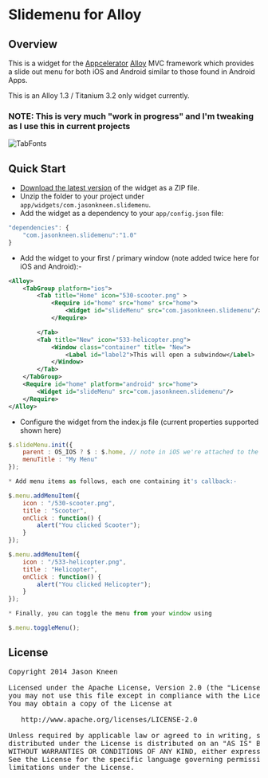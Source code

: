 # Slidemenu for Alloy
## Overview
This is a widget for the [Appcelerator](http://www.appcelerator.com) [Alloy](http://projects.appcelerator.com/alloy/docs/Alloy-bootstrap/index.html) MVC framework which provides a slide out menu for both iOS and Android similar to those found in Android Apps.

This is an Alloy 1.3 / Titanium 3.2 only widget currently.

### NOTE: This is very much "work in progress" and I'm tweaking as I use this in current projects

![TabFonts](https://raw.github.com/jasonkneen/images/master/tabfonts/tabfonts.png)

## Quick Start
* [Download the latest version](https://github.com/jasonkneen/com.jasonkneen.slidemenu) of the widget as a ZIP file.
* Unzip the folder to your project under `app/widgets/com.jasonkneen.slidemenu`.
* Add the widget as a dependency to your `app/config.json` file:

```javascript
"dependencies": {
	"com.jasonkneen.slidemenu":"1.0"
}
```

* Add the widget to your first / primary window (note added twice here for iOS and Android):-

```xml
<Alloy>
	<TabGroup platform="ios">
		<Tab title="Home" icon="530-scooter.png" >
			<Require id="home" src="home" src="home">				
				<Widget id="slideMenu" src="com.jasonkneen.slidemenu"/>				
			</Require>

		</Tab>
		<Tab title="New" icon="533-helicopter.png">
			<Window class="container" title= "New">
				<Label id="label2">This will open a subwindow</Label>
			</Window>
		</Tab>
	</TabGroup>
	<Require id="home" platform="android" src="home">
		<Widget id="slideMenu" src="com.jasonkneen.slidemenu"/>
	</Require>
</Alloy>
```

* Configure the widget from the index.js file (current properties supported shown here)

```js
$.slideMenu.init({
	parent : OS_IOS ? $ : $.home, // note in iOS we're attached to the Tabgroup, in Android the Window
	menuTitle : "My Menu"
});

* Add menu items as follows, each one containing it's callback:-

$.menu.addMenuItem({
	icon : "/530-scooter.png",
	title : "Scooter",
	onClick : function() {
		alert("You clicked Scooter");
	}
});

$.menu.addMenuItem({
	icon : "/533-helicopter.png",
	title : "Helicopter",
	onClick : function() {
		alert("You clicked Helicopter");
	}
});

* Finally, you can toggle the menu from your window using

$.menu.toggleMenu();
```
## License

<pre>
Copyright 2014 Jason Kneen

Licensed under the Apache License, Version 2.0 (the "License");
you may not use this file except in compliance with the License.
You may obtain a copy of the License at

   http://www.apache.org/licenses/LICENSE-2.0

Unless required by applicable law or agreed to in writing, software
distributed under the License is distributed on an "AS IS" BASIS,
WITHOUT WARRANTIES OR CONDITIONS OF ANY KIND, either express or implied.
See the License for the specific language governing permissions and
limitations under the License.
</pre>
